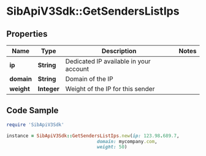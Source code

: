 # SibApiV3Sdk::GetSendersListIps

## Properties

Name | Type | Description | Notes
------------ | ------------- | ------------- | -------------
**ip** | **String** | Dedicated IP available in your account | 
**domain** | **String** | Domain of the IP | 
**weight** | **Integer** | Weight of the IP for this sender | 

## Code Sample

```ruby
require 'SibApiV3Sdk'

instance = SibApiV3Sdk::GetSendersListIps.new(ip: 123.98.689.7,
                                 domain: mycompany.com,
                                 weight: 50)
```


